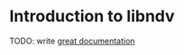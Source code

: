 # Introduction to libndv

TODO: write [great documentation](http://jacobian.org/writing/what-to-write/)
